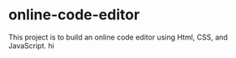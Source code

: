 # online-code-editor
This project is to build an online code editor using Html, CSS, and JavaScript.
hi
